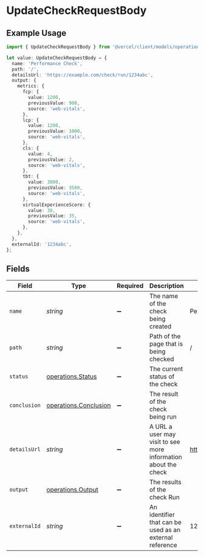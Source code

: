 # UpdateCheckRequestBody

## Example Usage

```typescript
import { UpdateCheckRequestBody } from '@vercel/client/models/operations';

let value: UpdateCheckRequestBody = {
  name: 'Performance Check',
  path: '/',
  detailsUrl: 'https://example.com/check/run/1234abc',
  output: {
    metrics: {
      fcp: {
        value: 1200,
        previousValue: 900,
        source: 'web-vitals',
      },
      lcp: {
        value: 1200,
        previousValue: 1000,
        source: 'web-vitals',
      },
      cls: {
        value: 4,
        previousValue: 2,
        source: 'web-vitals',
      },
      tbt: {
        value: 3000,
        previousValue: 3500,
        source: 'web-vitals',
      },
      virtualExperienceScore: {
        value: 30,
        previousValue: 35,
        source: 'web-vitals',
      },
    },
  },
  externalId: '1234abc',
};
```

## Fields

| Field        | Type                                                           | Required           | Description                                                    | Example                               |
| ------------ | -------------------------------------------------------------- | ------------------ | -------------------------------------------------------------- | ------------------------------------- |
| `name`       | _string_                                                       | :heavy_minus_sign: | The name of the check being created                            | Performance Check                     |
| `path`       | _string_                                                       | :heavy_minus_sign: | Path of the page that is being checked                         | /                                     |
| `status`     | [operations.Status](../../models/operations/status.md)         | :heavy_minus_sign: | The current status of the check                                |                                       |
| `conclusion` | [operations.Conclusion](../../models/operations/conclusion.md) | :heavy_minus_sign: | The result of the check being run                              |                                       |
| `detailsUrl` | _string_                                                       | :heavy_minus_sign: | A URL a user may visit to see more information about the check | https://example.com/check/run/1234abc |
| `output`     | [operations.Output](../../models/operations/output.md)         | :heavy_minus_sign: | The results of the check Run                                   |                                       |
| `externalId` | _string_                                                       | :heavy_minus_sign: | An identifier that can be used as an external reference        | 1234abc                               |

